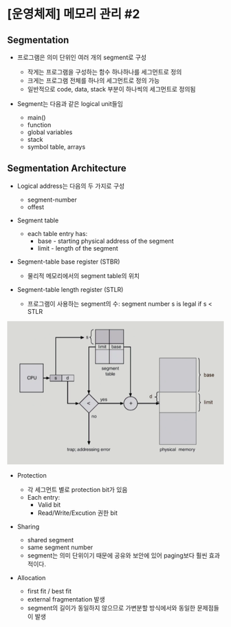 # [운영체제] 메모리 관리 #2

## Segmentation

- 프로그램은 의미 단위인 여러 개의 segment로 구성
    - 작게는 프로그램을 구성하는 함수 하나하나를 세그먼트로 정의
    - 크게는 프로그램 전체를 하나의 세그먼트로 정의 가능
    - 일반적으로 code, data, stack 부분이 하나씩의 세그먼트로 정의됨

- Segment는 다음과 같은 logical unit들임
    - main()
    - function
    - global variables
    - stack
    - symbol table, arrays

## Segmentation Architecture

- Logical address는 다음의 두 가지로 구성
    - segment-number
    - offest

- Segment table
    - each table entry has:
        - base - starting physical address of the segment
        - limit - length of the segment

- Segment-table base register (STBR)
    - 물리적 메모리에서의 segment table의 위치

- Segment-table length register (STLR)
    - 프로그램이 사용하는 segment의 수: segment number s is legal if s < STLR

![](../../assets/img/posts/운영체제/13-1.png)

- Protection
    - 각 세그먼트 별로 protection bit가 있음
    - Each entry:
        - Valid bit
        - Read/Write/Excution 권한 bit

- Sharing
    - shared segment
    - same segment number
    - segment는 의미 단위이기 때문에 공유와 보안에 있어 paging보다 훨씬 효과적이다.

- Allocation
    - first fit / best fit
    - external fragmentation 발생
    - segment의 길이가 동일하지 않으므로 가변분할 방식에서와 동일한 문제점들이 발생

